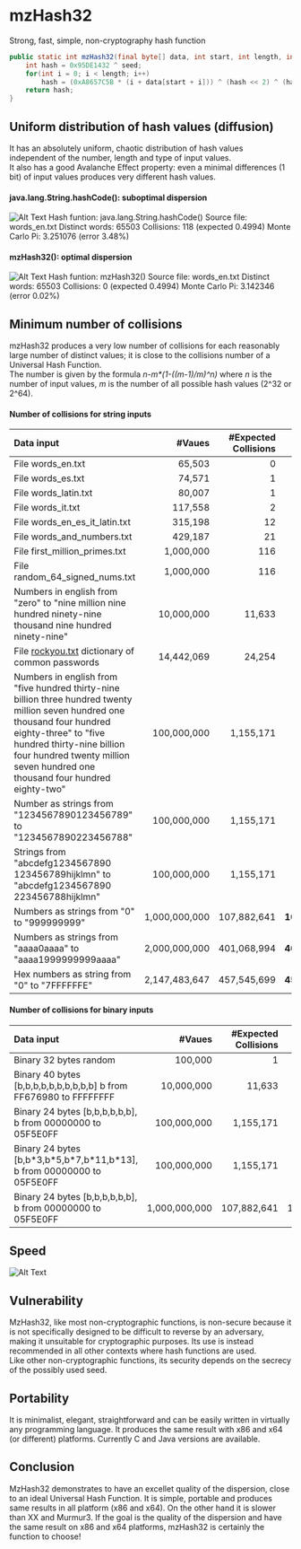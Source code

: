 # mzHash32
Strong, fast, simple, non-cryptography hash function

```java
public static int mzHash32(final byte[] data, int start, int length, int seed) {
	int hash = 0x95DE1432 ^ seed;
	for(int i = 0; i < length; i++)
		hash = (0xA8657C5B * (i + data[start + i])) ^ (hash << 2) ^ (hash >>> 2);
	return hash;
}
```
## Uniform distribution of hash values (diffusion)
It has an absolutely uniform, chaotic distribution of hash values independent of the number, length and type of input values.  
It also has a good Avalanche Effect property: even a minimal differences (1 bit) of input values produces very different hash values.  

#### java.lang.String.hashCode(): suboptimal dispersion 
![Alt Text](https://raw.githubusercontent.com/matteo65/mzHash32/main/Resource/java_hash.png)
Hash funtion: java.lang.String.hashCode()
Source file: words_en.txt
Distinct words: 65503
Collisions: 118 (expected 0.4994)
Monte Carlo Pi: 3.251076 (error 3.48%)
  
#### mzHash32(): optimal dispersion
![Alt Text](https://raw.githubusercontent.com/matteo65/mzHash32/main/Resource/mzh32_distributions.png)
Hash funtion: mzHash32()
Source file: words_en.txt
Distinct words: 65503
Collisions: 0 (expected 0.4994)
Monte Carlo Pi: 3.142346 (error 0.02%)

## Minimum number of collisions
mzHash32 produces a very low number of collisions for each reasonably large number of distinct values; it is close to the collisions number of a Universal Hash Function.  
The number is given by the formula _n-m*(1-((m-1)/m)^n)_ where _n_ is the number of input values, _m_ is the number of all possible hash values (2^32 or 2^64).  

#### Number of collisions for string inputs

Data input                                         |   #Vaues    |#Expected Collisions|    mzHash     |   Murmur3     |     XX
:---                                               |         ---:|                ---:|           ---:|           ---:|    ---:
File words_en.txt                                  |      65,503 |         0          |          **0**|          **0**|      **0**
File words_es.txt                                  |      74,571 |         1          |          **0**|              2|      **0**
File words_latin.txt                               |      80,007 |         1          |          **1**|          **1**|      **1**
File words_it.txt                                  |     117,558 |         2          |          **0**|          **0**|      **2**
File words_en_es_it_latin.txt                      |     315,198 |        12          |          **9**|          **9**|      **9**
File words_and_numbers.txt                         |     429,187 |        21          |         **17**|         **20**|     **19**
File first_million_primes.txt                      |   1,000,000 |       116          |        **109**|            118|     **85**
File random_64_signed_nums.txt                     |   1,000,000 |       116          |        **105**|        **110**|      143
Numbers in english from "zero" to "nine million nine hundred ninety-nine thousand nine hundred ninety-nine"|10,000,000| 11,633 | 11,735 | 11,672 | **11,474**
File [rockyou.txt](https://github.com/brannondorsey/naive-hashcat/releases/download/data/rockyou.txt) dictionary of common passwords|14,442,069|24,254|**168,561**|168,887|168,563
Numbers in english from "five hundred thirty-nine billion three hundred twenty million seven hundred one thousand four hundred eighty-three" to "five hundred thirty-nine billion four hundred twenty million seven hundred one thousand four hundred eighty-two" | 100,000,000 | 1,155,171 | **1,152,258** | **1,155,029** | **1,154,135**
Number as strings from<br>"1234567890123456789" to "1234567890223456788" | 100,000,000 | 1,155,171 | **1,154,640** | 1,155,789|   **808,693**
Strings from<br>"abcdefg1234567890<br>123456789hijklmn" to "abcdefg1234567890<br>223456788hijklmn" | 100,000,000 | 1,155,171| **1,125,889** | **1,152,600**| **1,037,151** 
Numbers as strings from "0" to "999999999"         |1,000,000,000| 107,882,641        |**107,105,249**|**107,822,463**|110,287,893
Numbers as strings from "aaaa0aaaa" to "aaaa1999999999aaaa"|2,000,000,000| 401,068,994 |**400,972,197**|**401,043,716**|**391,119,332**
Hex numbers as string from "0" to "7FFFFFFE"| 2,147,483,647| 457,545,699| **457,447,653**|**457,465,265**|460,825,702

#### Number of collisions for binary inputs
Data input                                         |   #Vaues    |#Expected Collisions|    mzHash     |   Murmur3     |     XX
:---                                               |         ---:|                ---:|           ---:|           ---:|    ---:
Binary 32 bytes random                             |    100,000  |                 1  |     **1**     |   **0**       |    2 
Binary 40 bytes [b,b,b,b,b,b,b,b,b,b] b from FF676980 to FFFFFFFF| 10,000,000|11,633|**11,295**| 11,695| 11,846
Binary 24 bytes [b,b,b,b,b,b], b from 00000000 to 05F5E0FF|100,000,000| 1,155,171| **1,155,140** | **1,154,653**| 1,411,483
Binary 24 bytes [b,b\*3,b\*5,b\*7,b\*11,b\*13], b from 00000000 to 05F5E0FF|100,000,000| 1,155,171| **1,154,633** | **1,154,542**| 1,160,003
Binary 24 bytes [b,b,b,b,b,b], b from 00000000 to 05F5E0FF|1,000,000,000| 107,882,641| 107,908,082 | **107,880,319**| 113,834,210

## Speed
![Alt Text](https://raw.githubusercontent.com/matteo65/mzHash32/main/Resource/mzhash32speed.jpg)

## Vulnerability
MzHash32, like most non-cryptographic functions, is non-secure because it is not specifically designed to be difficult to reverse by an adversary, making it unsuitable for cryptographic purposes. Its use is instead recommended in all other contexts where hash functions are used.  
Like other non-cryptographic functions, its security depends on the secrecy of the possibly used seed.  

## Portability
It is minimalist, elegant, straightforward and can be easily written in virtually any programming language. 
It produces the same result with x86 and x64 (or different) platforms.
Currently C and Java versions are available.

## Conclusion
MzHash32 demonstrates to have an excellet quality of the dispersion, close to an ideal Universal Hash Function. It is simple, portable and produces same results in all platform (x86 and x64). On the other hand it is slower than XX and Murmur3. If the goal is the quality of the dispersion and have the same result on x86 and x64 platforms, mzHash32 is certainly the function to choose!
